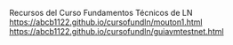 Recursos del Curso Fundamentos Técnicos de LN
https://abcb1122.github.io/cursofundln/mouton1.html
https://abcb1122.github.io/cursofundln/guiavmtestnet.html
